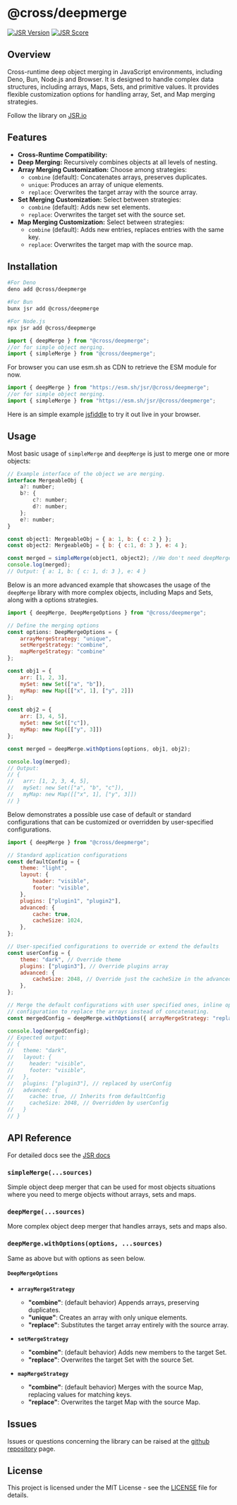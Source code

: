 # @cross/deepmerge

[![JSR Version](https://jsr.io/badges/@cross/deepmerge)](https://jsr.io/@cross/deepmerge)
[![JSR Score](https://jsr.io/badges/@cross/deepmerge/score)](https://jsr.io/@cross/deepmerge/score)

## Overview

Cross-runtime deep object merging in JavaScript environments, including Deno, Bun, Node.js and Browser. It is designed
to handle complex data structures, including arrays, Maps, Sets, and primitive values. It provides flexible
customization options for handling array, Set, and Map merging strategies.

Follow the library on [JSR.io](https://jsr.io/@cross/deepmerge)

## Features

- **Cross-Runtime Compatibility:**
- **Deep Merging:** Recursively combines objects at all levels of nesting.
- **Array Merging Customization:** Choose among strategies:
  - `combine` (default): Concatenates arrays, preserves duplicates.
  - `unique`: Produces an array of unique elements.
  - `replace`: Overwrites the target array with the source array.
- **Set Merging Customization:** Select between strategies:
  - `combine` (default): Adds new set elements.
  - `replace`: Overwrites the target set with the source set.
- **Map Merging Customization:** Select between strategies:
  - `combine` (default): Adds new entries, replaces entries with the same key.
  - `replace`: Overwrites the target map with the source map.

## Installation

```bash
#For Deno
deno add @cross/deepmerge

#For Bun
bunx jsr add @cross/deepmerge

#For Node.js
npx jsr add @cross/deepmerge
```

```javascript
import { deepMerge } from "@cross/deepmerge";
//or for simple object merging.
import { simpleMerge } from "@cross/deepmerge";
```

For browser you can use esm.sh as CDN to retrieve the ESM module for now.

```javascript
import { deepMerge } from "https://esm.sh/jsr/@cross/deepmerge";
//or for simple object merging.
import { simpleMerge } from "https://esm.sh/jsr/@cross/deepmerge";
```

Here is an simple example [jsfiddle](https://jsfiddle.net/pinta365/54gnohdb/) to try it out live in your browser.

## Usage

Most basic usage of `simpleMerge` and `deepMerge` is just to merge one or more objects:

```javascript
// Example interface of the object we are merging.
interface MergeableObj {
    a?: number;
    b?: {
        c?: number;
        d?: number;
    };
    e?: number;
}

const object1: MergeableObj = { a: 1, b: { c: 2 } };
const object2: MergeableObj = { b: { c:1, d: 3 }, e: 4 };

const merged = simpleMerge(object1, object2); //We don't need deepMerge for this simple object.
console.log(merged);
// Output: { a: 1, b: { c: 1, d: 3 }, e: 4 }
```

Below is an more advanced example that showcases the usage of the `deepMerge` library with more complex objects,
including Maps and Sets, along with a options strategies.

```javascript
import { deepMerge, DeepMergeOptions } from "@cross/deepmerge";

// Define the merging options
const options: DeepMergeOptions = {
    arrayMergeStrategy: "unique",
    setMergeStrategy: "combine",
    mapMergeStrategy: "combine"
};

const obj1 = {
    arr: [1, 2, 3],
    mySet: new Set(["a", "b"]),
    myMap: new Map([["x", 1], ["y", 2]])
};

const obj2 = {
    arr: [3, 4, 5],
    mySet: new Set(["c"]),
    myMap: new Map([["y", 3]])
};

const merged = deepMerge.withOptions(options, obj1, obj2);

console.log(merged);
// Output:
// {
//   arr: [1, 2, 3, 4, 5],
//   mySet: new Set(["a", "b", "c"]),
//   myMap: new Map([["x", 1], ["y", 3]]) 
// }
```

Below demonstrates a possible use case of default or standard configurations that can be customized or overridden by
user-specified configurations.

```javascript
import { deepMerge } from "@cross/deepmerge";

// Standard application configurations
const defaultConfig = {
    theme: "light",
    layout: {
        header: "visible",
        footer: "visible",
    },
    plugins: ["plugin1", "plugin2"],
    advanced: {
        cache: true,
        cacheSize: 1024,
    },
};

// User-specified configurations to override or extend the defaults
const userConfig = {
    theme: "dark", // Override theme
    plugins: ["plugin3"], // Override plugins array
    advanced: {
        cacheSize: 2048, // Override just the cacheSize in the advanced config
    },
};

// Merge the default configurations with user specified ones, inline option
// configuration to replace the arrays instead of concatenating.
const mergedConfig = deepMerge.withOptions({ arrayMergeStrategy: "replace" }, defaultConfig, userConfig);

console.log(mergedConfig);
// Expected output:
// {
//   theme: "dark",
//   layout: {
//     header: "visible",
//     footer: "visible",
//   },
//   plugins: ["plugin3"], // replaced by userConfig
//   advanced: {
//     cache: true, // Inherits from defaultConfig
//     cacheSize: 2048, // Overridden by userConfig
//   }
// }
```

## API Reference

For detailed docs see the [JSR docs](https://jsr.io/@cross/deepmerge/doc)

### `simpleMerge(...sources)`

Simple object deep merger that can be used for most objects situations where you need to merge objects without arrays,
sets and maps.

### `deepMerge(...sources)`

More complex object deep merger that handles arrays, sets and maps also.

### `deepMerge.withOptions(options, ...sources)`

Same as above but with options as seen below.

#### `DeepMergeOptions`

- **`arrayMergeStrategy`**
  - **"combine"**: (default behavior) Appends arrays, preserving duplicates.
  - **"unique"**: Creates an array with only unique elements.
  - **"replace"**: Substitutes the target array entirely with the source array.

- **`setMergeStrategy`**
  - **"combine"**: (default behavior) Adds new members to the target Set.
  - **"replace"**: Overwrites the target Set with the source Set.

- **`mapMergeStrategy`**
  - **"combine"**: (default behavior) Merges with the source Map, replacing values for matching keys.
  - **"replace"**: Overwrites the target Map with the source Map.

## Issues

Issues or questions concerning the library can be raised at the
[github repository](https://github.com/cross-org/deepmerge/issues) page.

## License

This project is licensed under the MIT License - see the [LICENSE](LICENSE) file for details.

